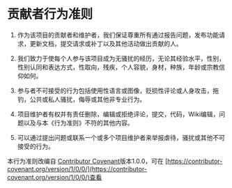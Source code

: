 # 贡献者行为准则

1. 作为该项目的贡献者和维护者，我们保证尊重所有通过报告问题，发布功能请求，更新文档，提交请求或补丁以及其他活动做出贡献的人。

2. 我们致力于使每个人参与该项目成为无骚扰的经历，无论其经验水平，性别，性别认同和表达方式，性取向，残疾，个人容貌，身材，种族，年龄或宗教信仰如何。

3. 参与者不可接受的行为包括使用性语言或图像，贬损性评论或人身攻击，拖钓，公共或私人骚扰，侮辱或其他非专业行为。

4. 项目维护者有权并有责任删除，编辑或拒绝评论，提交，代码，Wiki编辑，问题以及与本《行为准则》不符的其他内容。

5. 可以通过提出问题或联系一个或多个项目维护者来举报虐待，骚扰或其他不可接受的行为。

本行为准则改编自 [Contributor Covenant](https://contributor-covenant.org)版本1.0.0，可在 [https://contributor-covenant.org/version/1/0/0/](https://contributor-covenant.org/version/1/0/0/)查看
